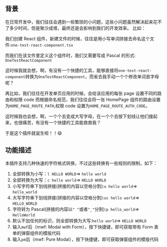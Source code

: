 ## 背景

在日常开发中，我们往往会遇到一些繁琐的小问题，这些小问题虽然解决起来花不了多少时间，但是聚沙成塔，最终还是会影响到我们的开发效率。
比如：

我们创建 React 组件，新建文件的时候，往往是用小写单词拼接去命名这个文件:`one-test-react-component.tsx`

而我们在该文件里定义这个组件时，我们又需要写成 Pascal 的形式:
`OneTestReactComponent`

这时候我就会想，啊，有没有一个快捷的工具，能够直接将`one-test-react-component`转换为`OneTestReactComponent`，而省去我手动一个个修改单词首字母呢？

再比如，我们往往在开发单页应用的时候，会给该应用的每张 page 设置不同的路由和权限 code
而根据命名规范，我们往往会将一张 HomePage 组件的路由设置为`HOME_PAGE_ROUTE_PATH`,权限 code 设置为`HOME_PAGE_ROUTE_AUTH_CODE`。

这时候我也会想，啊，一个个去变成大写字母，在一个个去按下划线让他们接起来，也很痛苦，有没有一个快捷的工具能救救我？

于是这个插件就诞生啦！！😄

## 功能描述

本插件支持几种快速的字符格式转换，不过这些转换有一些规则的限制，如下：

1. 全部转换为小写：`l HELLO WORLD`=> `hello world`
2. 全部转换为大写：`c hello world`=> `HELLO WORLD`
3. 小写字符串下划线拼接(拼接的内容以空格分割):`u hello world`=> `hello_world`
4. 大写字符串下划线拼接(拼接的内容以空格分割):`uc hello world`=> `HELLO_WORLD`
5. 字符转为 Pascal(拼接的内容以`" "`或者`"_"`分割):`p hello_world`=> `HelloWorld`
6. 默认不加任何的标识，则全部转换为大写:`hello world`=> `HELLO WORLD`
7. 输入`mwf`后（mwf: Modal with Form），按下快捷键，即可获取带有 Form 表单的弹窗组件的模版代码
8. 输入`pm`后（mwf: Pure Modal），按下快捷键，即可获取弹窗组件的模版代码
